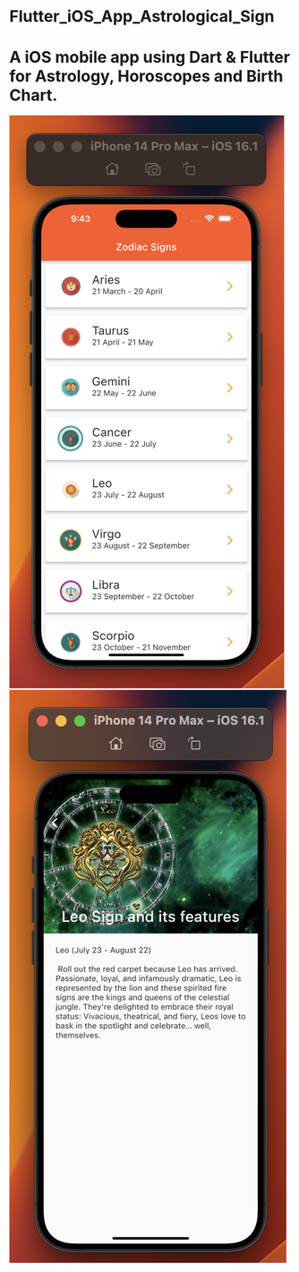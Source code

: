 # Flutter_iOS_App_Astrological_Sign
# A iOS mobile app using Dart & Flutter for Astrology, Horoscopes and Birth Chart.


![img](/images/1.png)
![img](/images/2.png)

